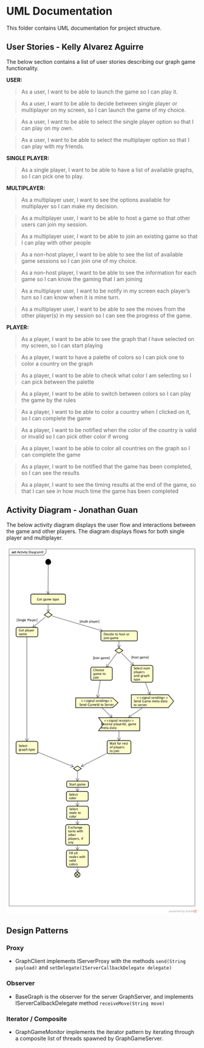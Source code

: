 # UML Documentation
This folder contains UML documentation for project structure. 

## User Stories - Kelly Alvarez Aguirre
The below section contains a list of user stories describing our graph game functionality.

**USER:**

> As a user, I want to be able to launch the game so I can play it.

> As a user, I want to be able to decide between single player or multiplayer on my screen, so I can launch the game of my choice.

> As a user, I want to be able to select the single player option so that I can play on my own. 

> As a user, I want to be able to select the multiplayer option so that I can play with my friends.

**SINGLE PLAYER:**

> As a single player, I want to be able to have a list of available graphs, so I can pick one to play.

**MULTIPLAYER:**

> As a multiplayer user, I want to see the options available for multiplayer so I can make my decision.

> As a multiplayer user, I want to be able to host a game so that other users can join my session.

> As a multiplayer user, I want to be able to join an existing game so that I can play with other people

> As a non-host player, I want to be able to see the list of available game sessions so I can join one of my choice.

> As a non-host player, I want to be able to see the information for each game so I can know the gaming that I am joining

> As a multiplayer user, I want to be notify in my screen each player’s turn so I can know when it is mine turn.

> As a multiplayer user, I want to be able to see the moves from the other player(s) in my session so I can see the progress of the game.

**PLAYER:**

> As a player, I want to be able to see the graph that I have selected on my screen, so I can start playing

> As a player, I want to have a palette of colors so I can pick one to color a country on the graph 

> As a player, I want to be able to check what color I am selecting so I can pick between the palette

> As a player, I want to be able to switch between colors so I can play the game by the rules 

> As a player, I want to be able to color a country when I clicked on it, so I can complete the game 

> As a player, I want to be notified when the color of the country is valid or invalid so I can pick other color if wrong

> As a player, I want to be able to color all countries on the graph so I can complete the game 

> As a player, I want to be notified that the game has been completed, so I can see the results

> As a player, I want to see the timing results at the end of the game, so that I can see in how much time the game has been completed


## Activity Diagram - Jonathan Guan

The below activity diagram displays the user flow and interactions between the game and other players.
The diagram displays flows for both single player and multiplayer.

![ActivityDiagram](./ActivityDiagram.png)


## Design Patterns

### Proxy
* GraphClient implements IServerProxy with the methods `send(String payload)` and `setDelegate(IServerCallbackDelegate delegate)`  

### Observer
* BaseGraph is the observer for the server GraphServer, and implements IServerCallbackDelegate method `receiveMove(String move)`

### Iterator / Composite
* GraphGameMonitor implements the iterator pattern by iterating through a composite list of threads spawned by GraphGameServer.
